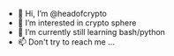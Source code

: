 - 👋 Hi, I’m @headofcrypto
- 👀 I’m interested in crypto sphere
- 🌱 I’m currently still learning bash/python
- 📫 Don't try to reach me ...

<!---
headofcrypto/headofcrypto is a ✨ special ✨ repository because its `README.md` (this file) appears on your GitHub profile.
You can click the Preview link to take a look at your changes.
--->
